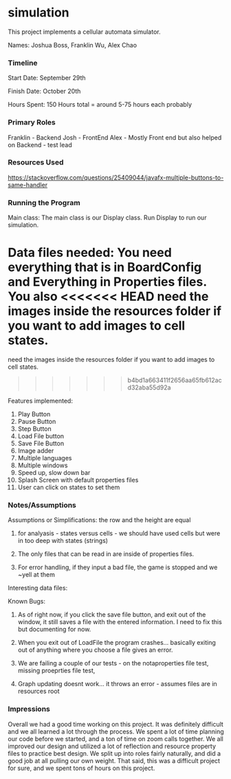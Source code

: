 simulation
====

This project implements a cellular automata simulator.

Names: Joshua Boss, Franklin Wu, Alex Chao

### Timeline 

Start Date: September 29th

Finish Date: October 20th

Hours Spent: 150 Hours total = around 5-75 hours each probably

### Primary Roles
Franklin - Backend
Josh - FrontEnd
Alex - Mostly Front end but also helped on Backend - test lead

### Resources Used

https://stackoverflow.com/questions/25409044/javafx-multiple-buttons-to-same-handler

### Running the Program

Main class: The main class is our Display class. Run Display to run our simulation.

Data files needed: You need everything that is in BoardConfig and Everything in Properties files. You also
<<<<<<< HEAD
need the images inside the resources folder if you want to add images to cell states. 
=======
need the images inside the resources folder if you want to add images to cell states.
>>>>>>> b4bd1a663411f2656aa65fb612acd32aba55d92a

Features implemented:

1. Play Button
2. Pause Button
3. Step Button
4. Load File button
5. Save File Button
6. Image adder
7. Multiple languages
8. Multiple windows
9. Speed up, slow down bar
10. Splash Screen with default properties files
11. User can click on states to set them



### Notes/Assumptions

Assumptions or Simplifications: the row and the height are equal

1. for analyasis - states versus cells - we should have used cells but were in too deep with states (strings)


2. The only files that can be read in are inside of properties files. 

3. For error handling, if they input a bad file, the game is stopped and we ~yell at them


Interesting data files:

Known Bugs:

1. As of right now, if you click the save file button, and exit out of the window, it still saves a file with the entered
information. I need to fix this but documenting for now.


2. When you exit out of LoadFile the program crashes... basically exiting out of anything where you choose
a file gives an error.

3. We are failing a couple of our tests - on the notaproperties file test, missing proeprties file test,

4. Graph updating doesnt work... it throws an error -
assumes files are in resources root


### Impressions

Overall we had a good time working on this project. It was definitely difficult and we all learned a lot through
the process. We spent a lot of time planning our code before we started, and a ton of time 
on zoom calls together. We all improved our design and utilized a lot of reflection and resource property files
to practice best design. We split up into roles fairly naturally, and did a good job at all pulling our own weight. 
That said, this was a difficult project for sure, and we spent tons of hours on this project. 
